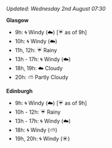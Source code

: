 *Updated: Wednesday 2nd August 07:30*

**Glasgow**

* 9h: :cyclone: Windy (:cloud:) [:umbrella: as of 9h]
* 10h: :cyclone: Windy (:cloud:)
* 11h, 12h: :umbrella: Rainy
* 13h - 17h: :cyclone: Windy (:cloud:)
* 18h, 19h: :cloud: Cloudy
* 20h: :partly_sunny: Partly Cloudy

**Edinburgh**

* 9h: :cyclone: Windy (:cloud:) [:umbrella: as of 9h]
* 10h - 12h: :umbrella: Rainy
* 13h - 17h: :cyclone: Windy (:cloud:)
* 18h: :cyclone: Windy (:partly_sunny:)
* 19h, 20h: :cyclone: Windy (:sunny:)

